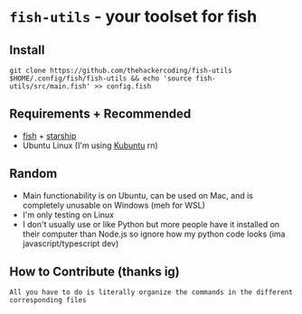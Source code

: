# `fish-utils` - your toolset for fish

## Install
```
git clone https://github.com/thehackercoding/fish-utils $HOME/.config/fish/fish-utils && echo 'source fish-utils/src/main.fish' >> config.fish
```

## Requirements + Recommended
* [fish](https://fishshell.com/) + [starship](https://starship.rs/)
* Ubuntu Linux (I'm using [Kubuntu](https://kubuntu.org/) rn)

## Random
* Main functionability is on Ubuntu, can be used on Mac, and is completely unusable on Windows (meh for WSL)
* I'm only testing on Linux
* I don't usually use or like Python but more people have it installed on their computer than Node.js so ignore how my python code looks (ima javascript/typescript dev)

## How to Contribute (thanks ig)
`All you have to do is literally organize the commands in the different corresponding files`
